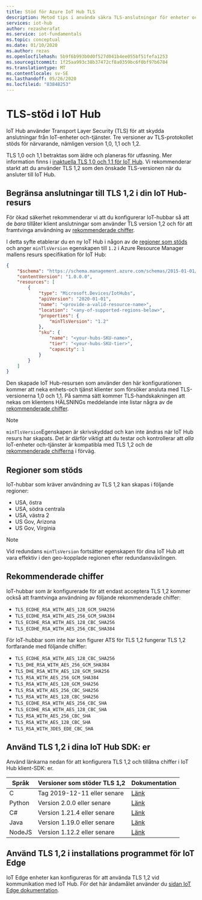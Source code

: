 ```yaml
---
title: Stöd för Azure IoT Hub TLS
description: Metod tips i använda säkra TLS-anslutningar för enheter och tjänster som kommunicerar med IoT Hub
services: iot-hub
author: rezasherafat
ms.service: iot-fundamentals
ms.topic: conceptual
ms.date: 01/10/2020
ms.author: rezas
ms.openlocfilehash: 5b9f6b993b0d0f527d041b4ee055bf51fefa1253
ms.sourcegitcommit: 1f25aa993c38b37472cf8a0359bc6f0bf97b6784
ms.translationtype: MT
ms.contentlocale: sv-SE
ms.lasthandoff: 05/26/2020
ms.locfileid: "83848253"
---
```

# <a name="tls-support-in-iot-hub"></a>TLS-stöd i IoT Hub

IoT Hub använder Transport Layer Security (TLS) för att skydda anslutningar från IoT-enheter och-tjänster. Tre versioner av TLS-protokollet stöds för närvarande, nämligen version 1,0, 1,1 och 1,2.

TLS 1,0 och 1,1 betraktas som äldre och planeras för utfasning. Mer information finns i [inaktuella TLS 1,0 och 1,1 för IoT Hub](iot-hub-tls-deprecating-1-0-and-1-1.md). Vi rekommenderar starkt att du använder TLS 1,2 som den önskade TLS-versionen när du ansluter till IoT Hub.

## <a name="restrict-connections-to-tls-12-in-your-iot-hub-resource"></a>Begränsa anslutningar till TLS 1,2 i din IoT Hub-resurs

För ökad säkerhet rekommenderar vi att du konfigurerar IoT-hubbar så att de *bara* tillåter klient anslutningar som använder TLS version 1,2 och för att framtvinga användning av [rekommenderade chiffer](#recommended-ciphers).

I detta syfte etablerar du en ny IoT Hub i någon av de [regioner som stöds](#supported-regions) och anger `minTlsVersion` egenskapen till `1.2` i Azure Resource Manager mallens resurs specifikation för IoT Hub:

```json
{
    "$schema": "https://schema.management.azure.com/schemas/2015-01-01/deploymentTemplate.json#",
    "contentVersion": "1.0.0.0",
    "resources": [
        {
            "type": "Microsoft.Devices/IotHubs",
            "apiVersion": "2020-01-01",
            "name": "<provide-a-valid-resource-name>",
            "location": "<any-of-supported-regions-below>",
            "properties": {
                "minTlsVersion": "1.2"
            },
            "sku": {
                "name": "<your-hubs-SKU-name>",
                "tier": "<your-hubs-SKU-tier>",
                "capacity": 1
            }
        }
    ]
}
```

Den skapade IoT Hub-resursen som använder den här konfigurationen kommer att neka enhets-och tjänst klienter som försöker ansluta med TLS-versionerna 1,0 och 1,1. På samma sätt kommer TLS-handskakningen att nekas om klientens HÄLSNINGs meddelande inte listar några av de [rekommenderade chiffer](#recommended-ciphers).

> [!NOTE]
> `minTlsVersion`Egenskapen är skrivskyddad och kan inte ändras när IoT Hub resurs har skapats. Det är därför viktigt att du testar och kontrollerar att *alla* IoT-enheter och-tjänster är kompatibla med TLS 1,2 och de [rekommenderade chifferna](#recommended-ciphers) i förväg.

## <a name="supported-regions"></a>Regioner som stöds

IoT-hubbar som kräver användning av TLS 1,2 kan skapas i följande regioner:

* USA, östra
* USA, södra centrala
* USA, västra 2
* US Gov, Arizona
* US Gov, Virginia

> [!NOTE]
> Vid redundans `minTlsVersion` fortsätter egenskapen för dina IoT Hub att vara effektiv i den geo-kopplade regionen efter redundansväxlingen.

## <a name="recommended-ciphers"></a>Rekommenderade chiffer

IoT-hubbar som är konfigurerade för att endast acceptera TLS 1,2 kommer också att framtvinga användning av följande rekommenderade chiffer:

* `TLS_ECDHE_RSA_WITH_AES_128_GCM_SHA256`
* `TLS_ECDHE_RSA_WITH_AES_256_GCM_SHA384`
* `TLS_ECDHE_RSA_WITH_AES_128_CBC_SHA256`
* `TLS_ECDHE_RSA_WITH_AES_256_CBC_SHA384`

För IoT-hubbar som inte har kon figurer ATS för TLS 1,2 fungerar TLS 1,2 fortfarande med följande chiffer:

* `TLS_ECDHE_RSA_WITH_AES_128_CBC_SHA256`
* `TLS_DHE_RSA_WITH_AES_256_GCM_SHA384`
* `TLS_DHE_RSA_WITH_AES_128_GCM_SHA256`
* `TLS_RSA_WITH_AES_256_GCM_SHA384`
* `TLS_RSA_WITH_AES_128_GCM_SHA256`
* `TLS_RSA_WITH_AES_256_CBC_SHA256`
* `TLS_RSA_WITH_AES_128_CBC_SHA256`
* `TLS_ECDHE_RSA_WITH_AES_256_CBC_SHA`
* `TLS_ECDHE_RSA_WITH_AES_128_CBC_SHA`
* `TLS_RSA_WITH_AES_256_CBC_SHA`
* `TLS_RSA_WITH_AES_128_CBC_SHA`
* `TLS_RSA_WITH_3DES_EDE_CBC_SHA`

## <a name="use-tls-12-in-your-iot-hub-sdks"></a>Använd TLS 1,2 i dina IoT Hub SDK: er

Använd länkarna nedan för att konfigurera TLS 1,2 och tillåtna chiffer i IoT Hub klient-SDK: er.

| Språk | Versioner som stöder TLS 1,2 | Dokumentation |
|----------|------------------------------------|---------------|
| C        | Tag 2019-12-11 eller senare            | [Länk](https://aka.ms/Tls_C_SDK_IoT) |
| Python   | Version 2.0.0 eller senare             | [Länk](https://aka.ms/Tls_Python_SDK_IoT) |
| C#       | Version 1.21.4 eller senare            | [Länk](https://aka.ms/Tls_CSharp_SDK_IoT) |
| Java     | Version 1.19.0 eller senare            | [Länk](https://aka.ms/Tls_Java_SDK_IoT) |
| NodeJS   | Version 1.12.2 eller senare            | [Länk](https://aka.ms/Tls_Node_SDK_IoT) |


## <a name="use-tls-12-in-your-iot-edge-setup"></a>Använd TLS 1,2 i installations programmet för IoT Edge

IoT Edge enheter kan konfigureras för att använda TLS 1,2 vid kommunikation med IoT Hub. För det här ändamålet använder du [sidan IoT Edge dokumentation](https://github.com/Azure/iotedge/blob/master/edge-modules/edgehub-proxy/README.md).